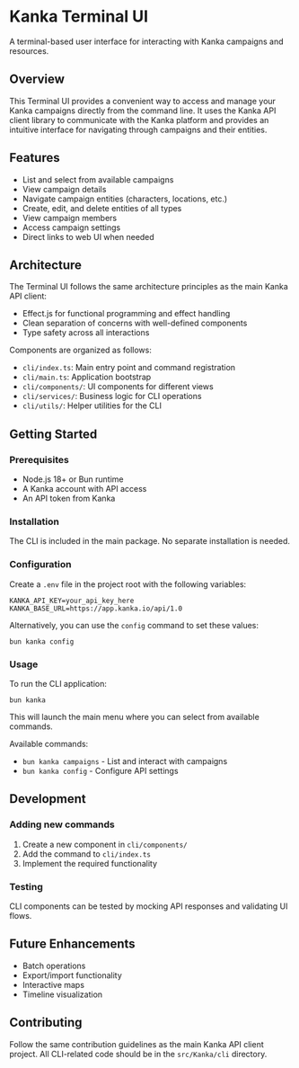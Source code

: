 # Kanka Terminal UI

A terminal-based user interface for interacting with Kanka campaigns and resources.

## Overview

This Terminal UI provides a convenient way to access and manage your Kanka campaigns directly from the command line. It uses the Kanka API client library to communicate with the Kanka platform and provides an intuitive interface for navigating through campaigns and their entities.

## Features

- List and select from available campaigns
- View campaign details
- Navigate campaign entities (characters, locations, etc.)
- Create, edit, and delete entities of all types
- View campaign members
- Access campaign settings
- Direct links to web UI when needed

## Architecture

The Terminal UI follows the same architecture principles as the main Kanka API client:

- Effect.js for functional programming and effect handling
- Clean separation of concerns with well-defined components
- Type safety across all interactions

Components are organized as follows:

- `cli/index.ts`: Main entry point and command registration
- `cli/main.ts`: Application bootstrap
- `cli/components/`: UI components for different views
- `cli/services/`: Business logic for CLI operations
- `cli/utils/`: Helper utilities for the CLI

## Getting Started

### Prerequisites

- Node.js 18+ or Bun runtime
- A Kanka account with API access
- An API token from Kanka

### Installation

The CLI is included in the main package. No separate installation is needed.

### Configuration

Create a `.env` file in the project root with the following variables:

```
KANKA_API_KEY=your_api_key_here
KANKA_BASE_URL=https://app.kanka.io/api/1.0
```

Alternatively, you can use the `config` command to set these values:

```
bun kanka config
```

### Usage

To run the CLI application:

```
bun kanka
```

This will launch the main menu where you can select from available commands.

Available commands:

- `bun kanka campaigns` - List and interact with campaigns
- `bun kanka config` - Configure API settings

## Development

### Adding new commands

1. Create a new component in `cli/components/`
2. Add the command to `cli/index.ts`
3. Implement the required functionality

### Testing

CLI components can be tested by mocking API responses and validating UI flows.

## Future Enhancements

- Batch operations
- Export/import functionality
- Interactive maps
- Timeline visualization

## Contributing

Follow the same contribution guidelines as the main Kanka API client project. All CLI-related code should be in the `src/Kanka/cli` directory.
